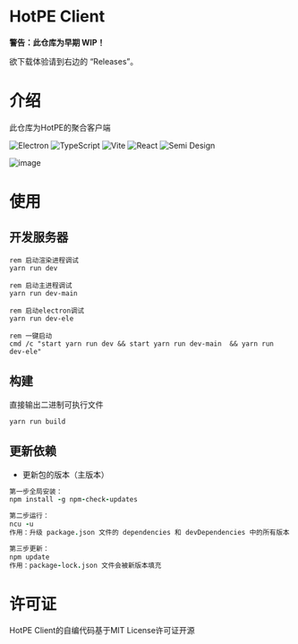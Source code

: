 # HotPE Client

**警告：此仓库为早期 WIP！**

欲下载体验请到右边的 “Releases”。

# 介绍

此仓库为HotPE的聚合客户端

![Electron](https://img.shields.io/badge/Electron-191970?style=for-the-badge&logo=Electron&logoColor=white)
![TypeScript](https://img.shields.io/badge/TypeScript-%23323330.svg?style=for-the-badge&logo=TypeScript&logoColor=%23F7DF1E)
![Vite](https://img.shields.io/badge/Vite-%2335495e.svg?style=for-the-badge&logo=Vite&logoColor=%916CFE)
![React](https://img.shields.io/badge/React-%2335495e.svg?style=for-the-badge&logo=React&logoColor=%234FC08D)
![Semi Design](https://img.shields.io/badge/-SemiDesign-%230170FE?style=for-the-badge&logo=Semi-Design&logoColor=white)

![image](https://github.com/VirtualHotBar/HotPE_Client/assets/96966978/da49f6d9-edf9-45a8-9f8c-9233412d63a9)



# 使用

## 开发服务器
```batch
rem 启动渲染进程调试
yarn run dev 

rem 启动主进程调试
yarn run dev-main 

rem 启动electron调试
yarn run dev-ele 

rem 一键启动
cmd /c "start yarn run dev && start yarn run dev-main  && yarn run dev-ele"
```

## 构建
直接输出二进制可执行文件
```batch
yarn run build
```

## 更新依赖

- 更新包的版本（主版本）

```coffeescript
第一步全局安装：
npm install -g npm-check-updates

第二步运行：
ncu -u 
作用：升级 package.json 文件的 dependencies 和 devDependencies 中的所有版本

第三步更新：
npm update
作用：package-lock.json 文件会被新版本填充
```

# 许可证
HotPE Client的自编代码基于MIT License许可证开源
